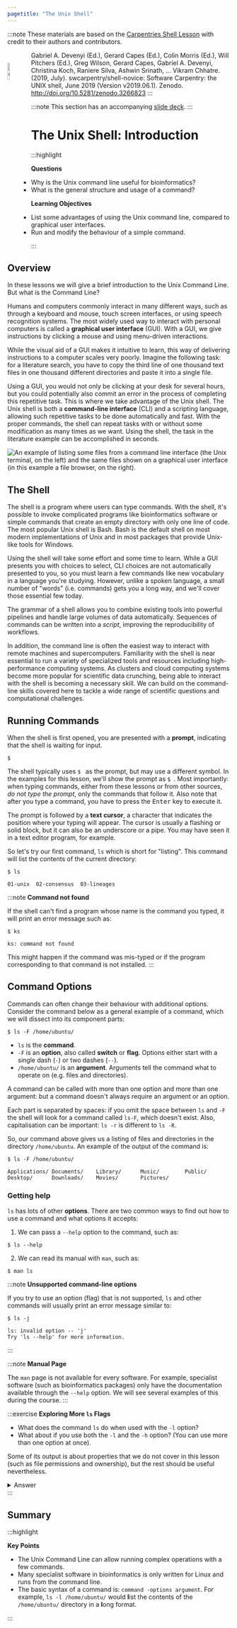 ```yaml
---
pagetitle: "The Unix Shell"
---
```


:::note
These materials are based on the [Carpentries Shell Lesson](https://swcarpentry.github.io/shell-novice/) with credit to their authors and contributors.

<a href="https://creativecommons.org/licenses/by/4.0/legalcode"><img src="https://mirrors.creativecommons.org/presskit/buttons/88x31/png/by.png" alt="CC BY 4.0" style="float:left;padding-top:25px;padding-bottom:25px;padding-right:3px;width:10%;"></a>

Gabriel A. Devenyi (Ed.), Gerard Capes (Ed.), Colin Morris (Ed.), Will Pitchers (Ed.),
Greg Wilson, Gerard Capes, Gabriel A. Devenyi, Christina Koch, Raniere Silva, Ashwin Srinath, … Vikram Chhatre.
(2019, July). swcarpentry/shell-novice: Software Carpentry: the UNIX shell, June 2019 (Version v2019.06.1).
Zenodo. http://doi.org/10.5281/zenodo.3266823
:::

:::note
This section has an accompanying <a href="https://docs.google.com/presentation/d/1DJFWHu9sbJx3CmexGFxhb6gbK5gOmuXpPMEH8Mj-Sk4/edit?usp=sharing" target="_blank">slide deck</a>.
:::

# The Unix Shell: Introduction

:::highlight

**Questions**

- Why is the Unix command line useful for bioinformatics? 
- What is the general structure and usage of a command?

**Learning Objectives**

- List some advantages of using the Unix command line, compared to graphical user interfaces.
- Run and modify the behaviour of a simple command.

:::

## Overview

In these lessons we will give a brief introduction to the Unix Command Line. 
But what is the Command Line?

Humans and computers commonly interact in many different ways, such as through a keyboard and mouse,
touch screen interfaces, or using speech recognition systems.
The most widely used way to interact with personal computers is called a
**graphical user interface** (GUI).
With a GUI, we give instructions by clicking a mouse and using menu-driven interactions.

While the visual aid of a GUI makes it intuitive to learn, this way of delivering instructions to a computer scales very poorly.
Imagine the following task: for a literature search, you have to copy the third line of one thousand text files in one thousand different directories and paste it into a single file.

Using a GUI, you would not only be clicking at your desk for several hours, but you could potentially also commit an error in the process of completing this repetitive task.
This is where we take advantage of the Unix shell.
The Unix shell is both a **command-line interface** (CLI) and a scripting language, allowing such repetitive tasks to be done automatically and fast.
With the proper commands, the shell can repeat tasks with or without some modification as many times as we want.
Using the shell, the task in the literature example can be accomplished in seconds.

![An example of listing some files from a command line interface (the Unix terminal, on the left) and the same files shown on a graphical user interface (in this example a file browser, on the right).](images/gui_vs_cli.png)

## The Shell

The shell is a program where users can type commands.
With the shell, it's possible to invoke complicated programs like bioinformatics software or simple commands that create an empty directory with only one line of code.
The most popular Unix shell is Bash.
Bash is the default shell on most modern implementations of Unix and in most packages that provide
Unix-like tools for Windows.

Using the shell will take some effort and some time to learn.
While a GUI presents you with choices to select, CLI choices are not automatically presented to you, so you must learn a few commands like new vocabulary in a language you're studying.
However, unlike a spoken language, a small number of "words" (i.e. commands) gets you a long way, and we'll cover those essential few today.

The grammar of a shell allows you to combine existing tools into powerful pipelines and handle large volumes of data automatically. 
Sequences of commands can be written into a *script*, improving the reproducibility of workflows.

In addition, the command line is often the easiest way to interact with remote machines and supercomputers.
Familiarity with the shell is near essential to run a variety of specialized tools and resources including high-performance computing systems.
As clusters and cloud computing systems become more popular for scientific data crunching, being able to interact with the shell is becoming a necessary skill.
We can build on the command-line skills covered here to tackle a wide range of scientific questions and computational challenges.


## Running Commands

When the shell is first opened, you are presented with a **prompt**,
indicating that the shell is waiting for input.

```console
$
```

The shell typically uses `$ ` as the prompt, but may use a different symbol.
In the examples for this lesson, we'll show the prompt as `$ `.
Most importantly: when typing commands, either from these lessons or from other sources, *do not type the prompt*, only the commands that follow it.
Also note that after you type a command, you have to press the <kbd>Enter</kbd> key to execute it.

The prompt is followed by a **text cursor**, a character that indicates the position where your typing will appear.
The cursor is usually a flashing or solid block, but it can also be an underscore or a pipe.
You may have seen it in a text editor program, for example.

So let's try our first command, `ls` which is short for "listing".
This command will list the contents of the current directory:

```console
$ ls
```
```
01-unix  02-consensus  03-lineages
```

:::note
**Command not found**

If the shell can't find a program whose name is the command you typed, it will print an error message such as:

```console
$ ks
```
```
ks: command not found
```

This might happen if the command was mis-typed or if the program corresponding to that command is not installed.
:::


## Command Options

Commands can often change their behaviour with additional options.
Consider the command below as a general example of a command, which we will dissect into its component parts:

```console
$ ls -F /home/ubuntu/
```

- `ls` is the **command**.
- `-F` is an **option**, also called **switch** or **flag**. Options either start with a single dash (`-`) or two dashes (`--`).
- `/home/ubuntu/` is an **argument**. Arguments tell the command what to operate on (e.g. files and directories). 

A command can be called with more than one option and more than one argument: but a command doesn't always require an argument or an option.

Each part is separated by spaces: if you omit the space between `ls` and `-F` the shell will look for a command called `ls-F`, which doesn't exist. 
Also, capitalisation can be important: `ls -r` is different to `ls -R`.

So, our command above gives us a listing of files and directories in the directory `/home/ubuntu`. 
An example of the output of the command is:

```console
$ ls -F /home/ubuntu/
```

```
Applications/ Documents/    Library/      Music/        Public/
Desktop/      Downloads/    Movies/       Pictures/
```

### Getting help

`ls` has lots of other **options**. There are two common ways to find out how to use a command and what options it accepts:

1. We can pass a `--help` option to the command, such as:
  ```console
  $ ls --help
  ```

2. We can read its manual with `man`, such as:
  ```console
  $ man ls
  ```


:::note
**Unsupported command-line options**

If you try to use an option (flag) that is not supported, `ls` and other commands will usually print an error message similar to:

```console
$ ls -j
```

```
ls: invalid option -- 'j'
Try 'ls --help' for more information.
 ```
:::

:::note
**Manual Page**

The `man` page is not available for every software. 
For example, specialist software (such as bioinformatics packages) only have the documentation available through the `--help` option. 
We will see several examples of this during the course.
:::

:::exercise
**Exploring More `ls` Flags**

- What does the command `ls` do when used with the `-l` option? 
- What about if you use both the `-l` and the `-h` option? (You can use more than one option at once).

Some of its output is about properties that we do not cover in this lesson (such as file permissions and ownership), but the rest should be useful nevertheless.

<details>
<summary>Answer</summary>

```console
$ ls -l -h
```

The `-l` option makes `ls` use a **l**ong listing format, showing not only the file/directory names but also additional information such as the file size and the time of its last modification. 
If you use both the `-h` option and the `-l` option, this makes the file size "**h**uman readable", i.e. displaying something like `5.3K` instead of `5369`.

</details>
:::




## Summary

:::highlight

**Key Points**

- The Unix Command Line can allow running complex operations with a few commands.
- Many specialist software in bioinformatics is only written for Linux and runs from the command line.
- The basic syntax of a command is: `command -options argument`. For example, `ls -l /home/ubuntu/` would **l**ist the contents of the `/home/ubuntu/` directory in a **l**ong format.

:::

